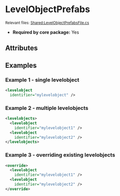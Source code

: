 # LevelObjectPrefabs

<sup>Relevant files: [Shared:LevelObjectPrefabsFile.cs](https://github.com/Regalis11/Barotrauma/blob/master/Barotrauma/BarotraumaShared/SharedSource/ContentManagement/ContentFile/LevelObjectPrefabsFile.cs)</sup>
- **Required by core package:** Yes

## Attributes


## Examples

### Example 1 - single levelobject

```xml
<levelobject
  identifier="mylevelobject" />
```

### Example 2 - multiple levelobjects

```xml
<levelobjects>
  <levelobject
    identifier="mylevelobject1" />
  <levelobject
    identifier="mylevelobject2" />
</levelobjects>
```

### Example 3 - overriding existing levelobjects

```xml
<override>
  <levelobject
    identifier="mylevelobject1" />
  <levelobject
    identifier="mylevelobject2" />
</override>
```

